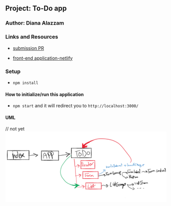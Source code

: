 ## Project: To-Do app

### Author: Diana Alazzam

### Links and Resources

- [submission PR](https://github.com/diana96alazzam-401-advanced-javascript/todo/compare/hooks?expand=1)
<!-- - [ci/cd](http://xyz.com) (GitHub Actions) 
- [back-end server url](http://xyz.com) (when applicable)  -->
- [front-end application-netlify](https://nervous-bhaskara-0f271f.netlify.app/) 


### Setup

- `npm install`

#### How to initialize/run this application

- `npm start` and it will redirect you to `http://localhost:3000/`


#### UML

// not yet
![UML](./assets/lab31-uml.png)

